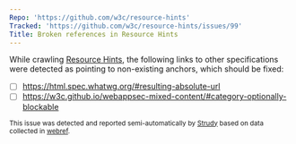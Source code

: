 ```yaml
---
Repo: 'https://github.com/w3c/resource-hints'
Tracked: 'https://github.com/w3c/resource-hints/issues/99'
Title: Broken references in Resource Hints
---
```


While crawling [Resource Hints](https://w3c.github.io/resource-hints/), the following links to other specifications were detected as pointing to non-existing anchors, which should be fixed:
* [ ] https://html.spec.whatwg.org/#resulting-absolute-url
* [ ] https://w3c.github.io/webappsec-mixed-content/#category-optionally-blockable

<sub>This issue was detected and reported semi-automatically by [Strudy](https://github.com/w3c/strudy/) based on data collected in [webref](https://github.com/w3c/webref/).</sub>

